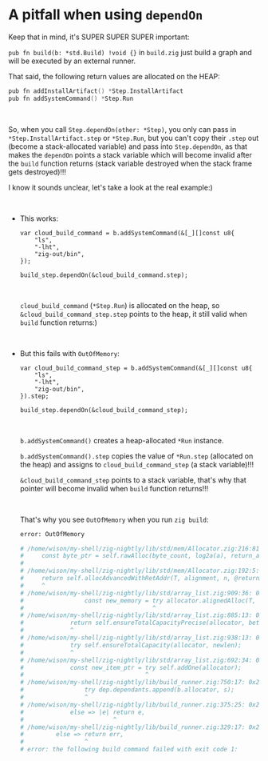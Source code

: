 # A pitfall when using `dependOn`

Keep that in mind, it's SUPER SUPER SUPER important:

`pub fn build(b: *std.Build) !void {}` in `build.zig` just build a graph and
will be executed by an external runner.

That said, the following return values are allocated on the HEAP:

```c
pub fn addInstallArtifact() *Step.InstallArtifact
pub fn addSystemCommand() *Step.Run
```

</br>

So, when you call `Step.dependOn(other: *Step)`, you only can pass in
`*Step.InstallArtifact.step` or `*Step.Run`, but you can't copy their `.step`
out (become a stack-allocated variable) and pass into `Step.dependOn`, as that
makes the `dependOn` points a stack variable which will become invalid after
the `build` function returns (stack variable destroyed when the stack frame
gets destroyed)!!!

I know it sounds unclear, let's take a look at the real example:)

</br>

- This works:

    ```zig
    var cloud_build_command = b.addSystemCommand(&[_][]const u8{
        "ls",
        "-lht",
        "zig-out/bin",
    });

    build_step.dependOn(&cloud_build_command.step);
    ```

    </br>

    `cloud_build_command` (`*Step.Run`) is allocated on the heap, so
    `&cloud_build_command_step.step` points to the heap, it still valid when
    `build` function returns:)

    </br>

- But this fails with `OutOfMemory`:

    ```zig
    var cloud_build_command_step = b.addSystemCommand(&[_][]const u8{
        "ls",
        "-lht",
        "zig-out/bin",
    }).step;

    build_step.dependOn(&cloud_build_command_step);
    ```

    </br>

    `b.addSystemCommand()` creates a heap-allocated `*Run` instance.

    `b.addSystemCommand().step` copies the value of `*Run.step` (allocated on
    the heap) and assigns to `cloud_build_command_step` (a stack variable)!!!


    `&cloud_build_command_step` points to a stack variable, that's why that
    pointer will become invalid when `build` function returns!!!

    </br>

    That's why you see `OutOfMemory` when you run `zig build`:

    ```bash
    error: OutOfMemory

    # /home/wison/my-shell/zig-nightly/lib/std/mem/Allocator.zig:216:81: 0x2cfaec in allocAdvancedWithRetAddr__anon_9796 (build)
    #     const byte_ptr = self.rawAlloc(byte_count, log2a(a), return_address) orelse return Error.OutOfMemory;
    #                                                                                 ^
    # /home/wison/my-shell/zig-nightly/lib/std/mem/Allocator.zig:192:5: 0x37391c in alignedAlloc__anon_46489 (build)
    #     return self.allocAdvancedWithRetAddr(T, alignment, n, @returnAddress());
    #     ^
    # /home/wison/my-shell/zig-nightly/lib/std/array_list.zig:909:36: 0x339343 in ensureTotalCapacityPrecise (build)
    #                 const new_memory = try allocator.alignedAlloc(T, alignment, new_capacity);
    #                                    ^
    # /home/wison/my-shell/zig-nightly/lib/std/array_list.zig:885:13: 0x30d074 in ensureTotalCapacity (build)
    #             return self.ensureTotalCapacityPrecise(allocator, better_capacity);
    #             ^
    # /home/wison/my-shell/zig-nightly/lib/std/array_list.zig:938:13: 0x2cfe0a in addOne (build)
    #             try self.ensureTotalCapacity(allocator, newlen);
    #             ^
    # /home/wison/my-shell/zig-nightly/lib/std/array_list.zig:692:34: 0x2a659d in append (build)
    #             const new_item_ptr = try self.addOne(allocator);
    #                                  ^
    # /home/wison/my-shell/zig-nightly/lib/build_runner.zig:750:17: 0x2a6312 in checkForDependencyLoop (build)
    #                 try dep.dependants.append(b.allocator, s);
    #                 ^
    # /home/wison/my-shell/zig-nightly/lib/build_runner.zig:375:25: 0x2aa261 in runStepNames (build)
    #             else => |e| return e,
    #                         ^
    # /home/wison/my-shell/zig-nightly/lib/build_runner.zig:329:17: 0x2b0171 in main (build)
    #         else => return err,
    #                 ^
    # error: the following build command failed with exit code 1:
    ```

    </br>


